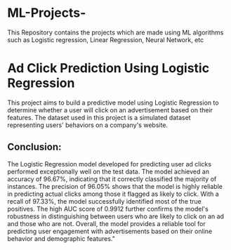 # ML-Projects-
This Repository contains the projects which are made using ML algorithms such as  Logistic regression, Linear Regression, Neural Network, etc
# Ad Click Prediction Using Logistic Regression
This project aims to build a predictive model using Logistic Regression to determine whether a user will click on an advertisement based on their features. The dataset used in this project is a simulated dataset representing users' behaviors on a company's website.
## Conclusion: 
The Logistic Regression model developed for predicting user ad clicks performed exceptionally well on the test data. The model achieved an accuracy of 96.67%, indicating that it correctly classified the majority of instances. The precision of 96.05% shows that the model is highly reliable in predicting actual clicks among those it flagged as likely to click. With a recall of 97.33%, the model successfully identified most of the true positives. The high AUC score of 0.9912 further confirms the model's robustness in distinguishing between users who are likely to click on an ad and those who are not. Overall, the model provides a reliable tool for predicting user engagement with advertisements based on their online behavior and demographic features."

